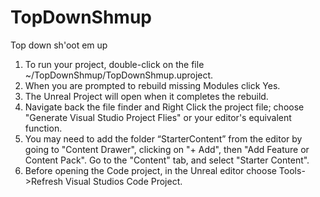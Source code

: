 # TopDownShmup
Top down sh'oot em up

1. To run your project, double-click on the file 
	~/TopDownShmup/TopDownShmup.uproject.
2. When you are prompted to rebuild missing Modules click Yes.
3. The Unreal Project will open when it completes the rebuild.
4. Navigate back the file finder and Right Click the project file;
    choose "Generate Visual Studio Project Flies" or your editor's 
    equivalent function.
5. You may need to add the folder “StarterContent” from the editor by 
   going to "Content Drawer", clicking on "+ Add", then "Add Feature 
   or Content Pack". Go to the "Content" tab, and select "Starter Content".
6. Before opening the Code project, 
   in the Unreal editor choose Tools->Refresh Visual Studios Code Project.
